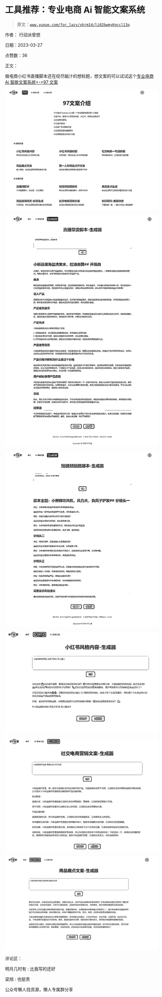 # 工具推荐：专业电商 Ai 智能文案系统

> 原文：[`www.yuque.com/for_lazy/xkrm14/li02bwmy6gccl13p`](https://www.yuque.com/for_lazy/xkrm14/li02bwmy6gccl13p)

作者： 行动派曾想

日期：2023-03-27

点赞数：36

正文：

做电商小红书直播脚本还在绞尽脑汁的想标题，想文案的可以试试这个[专业电商 Ai 智能文案系统+-+97 文案](https://97wenan.com/i/bvlUoK)

![](img/0e7535953071582456bce53fe95ac6a5.png)

![](img/9163668312fb9b2c3ea45412fcc7ee46.png)

![](img/08b59fe2432dd1020eddccd37f70fb39.png)

![](img/dfa3eb9f93a77106795ce1df88d31860.png)

![](img/f710e98bb3720148c2145d0b9531a65a.png)

![](img/091b9d5fecf84d3ed6f97c0ae16a06b1.png)

评论区：

明月几时有 : 比我写的还好

梁旭 : 也挺贵

公众号懒人找资源，懒人专属群分享

